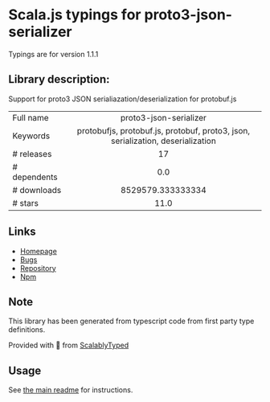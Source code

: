 
# Scala.js typings for proto3-json-serializer

Typings are for version 1.1.1

## Library description:
Support for proto3 JSON serialiazation/deserialization for protobuf.js

|                    |                 |
| ------------------ | :-------------: |
| Full name          | proto3-json-serializer |
| Keywords           | protobufjs, protobuf.js, protobuf, proto3, json, serialization, deserialization |
| # releases         | 17 |
| # dependents       | 0.0 |
| # downloads        | 8529579.333333334 |
| # stars            | 11.0 |

## Links
- [Homepage](https://github.com/googleapis/proto3-json-serializer-nodejs#readme)
- [Bugs](https://github.com/googleapis/proto3-json-serializer-nodejs/issues)
- [Repository](https://github.com/googleapis/proto3-json-serializer-nodejs)
- [Npm](https://www.npmjs.com/package/proto3-json-serializer)
    


## Note
This library has been generated from typescript code from first party type definitions.

Provided with :purple_heart: from [ScalablyTyped](https://github.com/oyvindberg/ScalablyTyped)

## Usage
See [the main readme](../../readme.md) for instructions.


